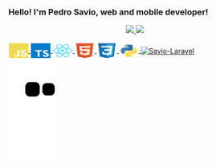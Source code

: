 ### Hello! I'm Pedro Savio, web and mobile developer!

<div align="center">
  <a href="https://github.com/PedroSavio">
  <img height="180em" src="https://github-readme-stats.vercel.app/api?username=PedroSavio&show_icons=true&theme=dark&include_all_commits=true&count_private=true"/>
  <img height="180em" src="https://github-readme-stats.vercel.app/api/top-langs/?username=PedroSavio&layout=compact&langs_count=8&theme=dark"/>
</div>

<div style="display: inline_block"><br>
  <img align="center" alt="Savio-Js" height="30" width="40" src="https://raw.githubusercontent.com/devicons/devicon/master/icons/javascript/javascript-plain.svg">
  <img align="center" alt="Savio-Ts" height="30" width="40" src="https://raw.githubusercontent.com/devicons/devicon/master/icons/typescript/typescript-plain.svg">
  <img align="center" alt="Savio-React" height="30" width="40" src="https://raw.githubusercontent.com/devicons/devicon/master/icons/react/react-original.svg">
  <img align="center" alt="Savio-HTML" height="30" width="40" src="https://raw.githubusercontent.com/devicons/devicon/master/icons/html5/html5-original.svg">
  <img align="center" alt="Savio-CSS" height="30" width="40" src="https://raw.githubusercontent.com/devicons/devicon/master/icons/css3/css3-original.svg">
  <img align="center" alt="Savio-Python" height="30" width="40" src="https://raw.githubusercontent.com/devicons/devicon/master/icons/python/python-original.svg">
  <img align="center" alt="Savio-Laravel" height="30" width="40" src="https://icongr.am/devicon/php-original.svg?size=128&color=currentColor">
</div>
 
 ![Snake animation](https://github.com/rafaballerini/rafaballerini/blob/output/github-contribution-grid-snake.svg)
 
